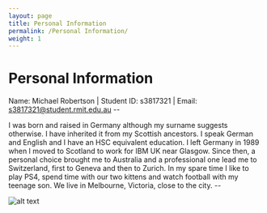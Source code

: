 ```yaml
---
layout: page
title: Personal Information
permalink: /Personal Information/
weight: 1
---
```


# **Personal Information**

Name: Michael Robertson | Student ID: s3817321 | Email: s3817321@student.rmit.edu.au --

I was born and raised in Germany although my surname suggests otherwise. I have inherited it from my Scottish ancestors. I speak German and English and I have an HSC equivalent education. I left Germany in 1989 when I moved to Scotland to work for IBM UK near Glasgow. Since then, a personal choice brought me to Australia and a professional one lead me to Switzerland, first to Geneva and then to Zurich. In my spare time I like to play PS4, spend time with our two kittens and watch football with my teenage son. We live in Melbourne, Victoria, close to the city. --


![alt text](https://raw.githubusercontent.com/Miromat/images/master/Screen2.png "Melbourne - Copyright - Michael Robertson")
